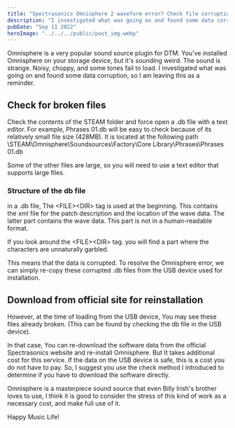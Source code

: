 ```yaml
---
title: "Spectrasonics Omnisphere 2 waveform error? Check file corruption!"
description: "I investigated what was going on and found some data corruption, so I am leaving this as a reminder."
pubDate: "Sep 11 2022"
heroImage: "../../../public/post_img.webp"
---
```

Omnisphere is a very popular sound source plugin for DTM.
You've installed Omnisphere on your storage device, but it's sounding weird.
The sound is strange. Noisy, choppy, and some tones fail to load.
I investigated what was going on and found some data corruption, so I am leaving this as a reminder.
<h2>Check for broken files</h2>
Check the contents of the STEAM folder and force open a .db file with a text editor.
For example, Phrases 01.db will be easy to check because of its relatively small file size (428MB).
It is located at the following path
\STEAM\Omnisphere\Soundsources\Factory\Core Library\Phrases\Phrases 01.db

Some of the other files are large, so you will need to use a text editor that supports large files.
<h3>Structure of the db file</h3>
in a .db file, The &lt;FILE&gt;&lt;DIR&gt; tag is used at the beginning.
This contains the xml file for the patch description and the location of the wave data.
The latter part contains the wave data. This part is not in a human-readable format.

If you look around the &lt;FILE&gt;&lt;DIR&gt; tag.
you will find a part where the characters are unnaturally garbled.


This means that the data is corrupted.
To resolve the Omnisphere error, we can simply re-copy these corrupted .db files from the USB device used for installation.
<h2>Download from official site for reinstallation</h2>
However, at the time of loading from the USB device, You may see these files already broken.
(This can be found by checking the db file in the USB device).

In that case, You can re-download the software data from the official Spectrasonics website and re-install Omnisphere. But It takes additional cost for this service.
If the data on the USB device is safe, this is a cost you do not have to pay.
So, I suggest you use the check method I introduced to determine if you have to download the software directly.

Omnisphere is a masterpiece sound source that even Billy Irish's brother loves to use, I think it is good to consider the stress of this kind of work as a necessary cost, and make full use of it.

Happy Music Life!